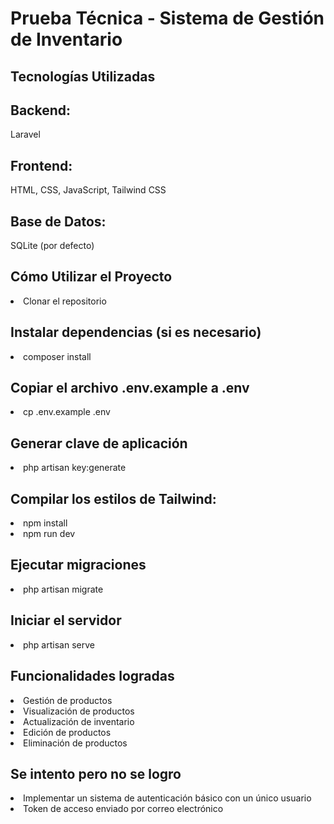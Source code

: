 <h1>Prueba Técnica - Sistema de Gestión de Inventario</h1> 

<h2>Tecnologías Utilizadas</h2>

<h2>Backend:</h2> Laravel
<h2>Frontend:</h2> HTML, CSS, JavaScript, Tailwind CSS
<h2>Base de Datos:</h2> SQLite (por defecto)

<h2>Cómo Utilizar el Proyecto</h2>
<li>Clonar el repositorio</li>
<h2>Instalar dependencias (si es necesario)</h2>
<li>composer install</li>
<h2>Copiar el archivo .env.example a .env</h2>
<li>cp .env.example .env</li>
<h2>Generar clave de aplicación</h2>
<li>php artisan key:generate</li>

<h2>Compilar los estilos de Tailwind:</h2>
<li>npm install</li>
<li>npm run dev</li>
<h2>Ejecutar migraciones</h2>
<li>php artisan migrate</li>

<h2>Iniciar el servidor</h2>
<li>php artisan serve</li>


<h2>Funcionalidades logradas</h2>
<li>Gestión de productos</li>
<li>Visualización de productos</li>
<li>Actualización de inventario</li>
<li>Edición de productos</li>
<li>Eliminación de productos</li>
<h2>Se intento pero no se logro</h2>
<li>Implementar un sistema de autenticación básico con un único usuario</li>
<li>Token de acceso enviado por correo electrónico</li>
